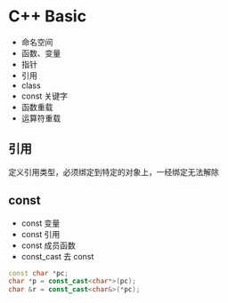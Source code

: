 # C++ Basic

- 命名空间
- 函数、变量
- 指针
- 引用
- class
- const 关键字
- 函数重载
- 运算符重载

## 引用

定义引用类型，必须绑定到特定的对象上，一经绑定无法解除

## const

- const 变量
- const 引用
- const 成员函数
- const_cast 去 const

```cpp
const char *pc;
char *p = const_cast<char*>(pc);
char &r = const_cast<char&>(*pc);
```
